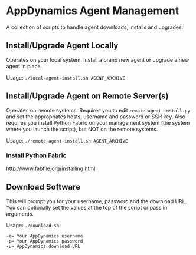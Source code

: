 # AppDynamics Agent Management

A collection of scripts to handle agent downloads, installs and upgrades.

## Install/Upgrade Agent Locally
Operates on your local system. Install a brand new agent or upgrade a new agent in place.

Usage: `./local-agent-install.sh AGENT_ARCHIVE`


## Install/Upgrade Agent on Remote Server(s)
Operates on remote systems. Requires you to edit `remote-agent-install.py` and set the appropriates hosts, username and password or SSH key. Also requires you install Python Fabric on your management system (the system where you launch the script), but NOT on the remote systems.

Usage: `./remote-agent-install.sh AGENT_ARCHIVE`

### Install Python Fabric
http://www.fabfile.org/installing.html

## Download Software
This will prompt you for your username, password and the download URL. You can optionally set the values at the top of the script or pass in arguments.

Usage: `./download.sh`

```
-e= Your AppDynamics username
-p= Your AppDynamics password
-u= AppDynamics download URL
```
